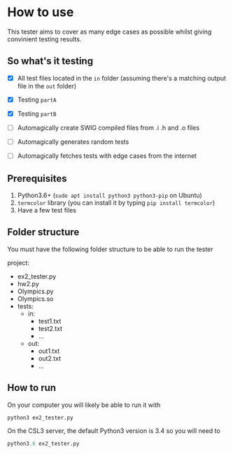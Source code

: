 # How to use
This tester aims to cover as many edge cases as possible whilst giving convinient testing results.

## So what's it testing
 - [x] All test files located in the `in` folder (assuming there's a matching output file in the `out` folder)
 - [x] Testing `partA`
 - [x] Testing `partB`
 - [ ] Automagically create SWIG compiled files from .i .h and .o files
 - [ ] Automagically generates random tests
 - [ ] Automagically fetches tests with edge cases from the internet


## Prerequisites
1. Python3.6+ (`sudo apt install python3 python3-pip` on Ubuntu)
2. `termcolor` library (you can install it by typing `pip install termcolor`)
3. Have a few test files

## Folder structure
You must have the following folder structure to be able to run the tester

project:
 * ex2_tester.py
 * hw2.py
 * Olympics.py
 * Olympics.so
 * tests:
   * in:
     * test1.txt
     * test2.txt
     * ...
   * out:
     * out1.txt
     * out2.txt
     * ...

## How to run
On your computer you will likely be able to run it with
```python
python3 ex2_tester.py
```
On the CSL3 server, the default Python3 version is 3.4 so you will need to
```python
python3.6 ex2_tester.py
```
